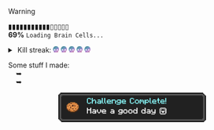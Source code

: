 > [!WARNING]
> ▮▮▮▮▮▮▮▮▮▮▮▯▯▯▯▯<br>
> **69%** ```Loading Brain Cells...```


<details "Kill streak">
   <summary> 
       Kill streak: 
      <img height="13" src="https://raw.githubusercontent.com/kuran1x/kuran1x/main/assets/skull.png">
      <img height="13" src="https://raw.githubusercontent.com/kuran1x/kuran1x/main/assets/skull.png">
      <img height="13" src="https://raw.githubusercontent.com/kuran1x/kuran1x/main/assets/skull.png">
      <img height="13" src="https://raw.githubusercontent.com/kuran1x/kuran1x/main/assets/skull.png">
      <img height="13" src="https://raw.githubusercontent.com/kuran1x/kuran1x/main/assets/skull.png">
   </summary> 
   <p> <br>
      <a href="https://en.wikipedia.org/wiki/HTML"><img height="25" src="https://raw.githubusercontent.com/kuran1x/kuran1x/main/assets/HTML.png"></a>
      <a href="https://en.wikipedia.org/wiki/CSS"><img height="25" src="https://raw.githubusercontent.com/kuran1x/kuran1x/main/assets/CSS.png"></a>
      <a href="https://en.wikipedia.org/wiki/JavaScript"><img height="25" src="https://raw.githubusercontent.com/kuran1x/kuran1x/main/assets/JS.png"></a>
      <a href="https://tailwindcss.com"><img height="25" src="https://raw.githubusercontent.com/kuran1x/kuran1x/main/assets/TailwindCSS.png"></a>
      <a href="https://svelte.dev/"><img height="25" src="https://raw.githubusercontent.com/kuran1x/kuran1x/main/assets/Svelte.png"></a>
      <br>
   </p>
</details>


Some stuff I made: <br>
      ➥ <br>
      ➥ <br>
   
<div align="center">   

   [<img height="60" src="https://raw.githubusercontent.com/kuran1x/kuran1x/main/assets/achievement.png">](https://kuran1x.carrd.co)

</div>
 
